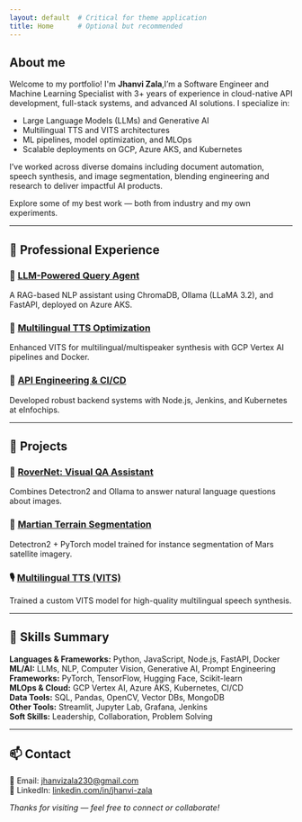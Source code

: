 ```yaml
---
layout: default  # Critical for theme application
title: Home      # Optional but recommended
---
```


## About me

Welcome to my portfolio! I'm **Jhanvi Zala**,I’m a Software Engineer and Machine Learning Specialist with 3+ years of experience in cloud-native API development, full-stack systems, and advanced AI solutions. I specialize in:

- Large Language Models (LLMs) and Generative AI
- Multilingual TTS and VITS architectures
- ML pipelines, model optimization, and MLOps
- Scalable deployments on GCP, Azure AKS, and Kubernetes

I’ve worked across diverse domains including document automation, speech synthesis, and image segmentation, blending engineering and research to deliver impactful AI products.

Explore some of my best work — both from industry and my own experiments.

---

## 💼 Professional Experience

### 🔹 [LLM-Powered Query Agent](./professional/llm-query-agent/)
A RAG-based NLP assistant using ChromaDB, Ollama (LLaMA 3.2), and FastAPI, deployed on Azure AKS.

### 🔹 [Multilingual TTS Optimization](./professional/vits-synthesis/)
Enhanced VITS for multilingual/multispeaker synthesis with GCP Vertex AI pipelines and Docker.

### 🔹 [API Engineering & CI/CD](./professional/api-engineer/)
Developed robust backend systems with Node.js, Jenkins, and Kubernetes at eInfochips.

---

## 🧪 Projects

### 🧠 [RoverNet: Visual QA Assistant](./personal/project1/)
Combines Detectron2 and Ollama to answer natural language questions about images.

### 🌋 [Martian Terrain Segmentation](./personal/project2/)
Detectron2 + PyTorch model trained for instance segmentation of Mars satellite imagery.

### 🎙️ [Multilingual TTS (VITS)](./personal/project3/)
Trained a custom VITS model for high-quality multilingual speech synthesis.

---

## 📜 Skills Summary

**Languages & Frameworks:** Python, JavaScript, Node.js, FastAPI, Docker  
**ML/AI:** LLMs, NLP, Computer Vision, Generative AI, Prompt Engineering  
**Frameworks:** PyTorch, TensorFlow, Hugging Face, Scikit-learn  
**MLOps & Cloud:** GCP Vertex AI, Azure AKS, Kubernetes, CI/CD  
**Data Tools:** SQL, Pandas, OpenCV, Vector DBs, MongoDB  
**Other Tools:** Streamlit, Jupyter Lab, Grafana, Jenkins  
**Soft Skills:** Leadership, Collaboration, Problem Solving

---

## 📫 Contact

📧 Email: [jhanvizala230@gmail.com](mailto:jhanvizala230@gmail.com)  
🔗 LinkedIn: [linkedin.com/in/jhanvi-zala](https://www.linkedin.com/in/jhanvi-zala)

*Thanks for visiting — feel free to connect or collaborate!*
